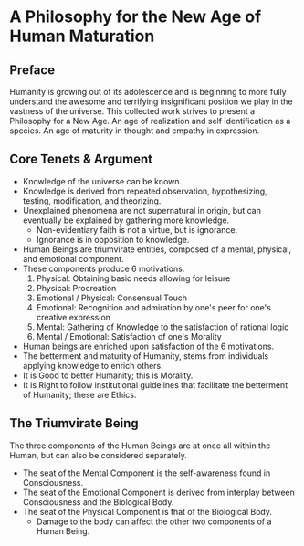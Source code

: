 # A Philosophy for the New Age of Human Maturation

## Preface

Humanity is growing out of its adolescence and is beginning to more fully understand the awesome and terrifying insignificant position we play in the vastness of the universe. This collected work strives to present a Philosophy for a New Age. An age of realization and self identification as a species. An age of maturity in thought and empathy in expression. 

## Core Tenets & Argument
* Knowledge of the universe can be known. 
* Knowledge is derived from repeated observation, hypothesizing, testing, modification, and theorizing. 
* Unexplained phenomena are not supernatural in origin, but can eventually be explained by gathering more knowledge.
    * Non-evidentiary faith is not a virtue, but is ignorance. 
    * Ignorance is in opposition to knowledge.
* Human Beings are triumvirate entities, composed of a mental, physical, and emotional component.
* These components produce 6 motivations.
    1. Physical: Obtaining basic needs allowing for leisure
    2. Physical: Procreation
    3. Emotional / Physical: Consensual Touch
    4. Emotional: Recognition and admiration by one's peer for one's creative expression
    5. Mental: Gathering of Knowledge to the satisfaction of rational logic
    6. Mental / Emotional: Satisfaction of one's Morality     
* Human beings are enriched upon satisfaction of the 6 motivations. 
* The betterment and maturity of Humanity, stems from individuals applying knowledge to enrich others.
* It is Good to better Humanity; this is Morality.
* It is Right to follow institutional guidelines that facilitate the betterment of Humanity; these are Ethics.

## The Triumvirate Being 
The three components of the Human Beings are at once all within the Human, but can also be considered separately. 

* The seat of the Mental Component is the self-awareness found in Consciousness. 
* The seat of the Emotional Component is derived from interplay between Consciousness and the Biological Body.
* The seat of the Physical Component is that of the Biological Body.
    * Damage to the body can affect the other two components of a Human Being. 
